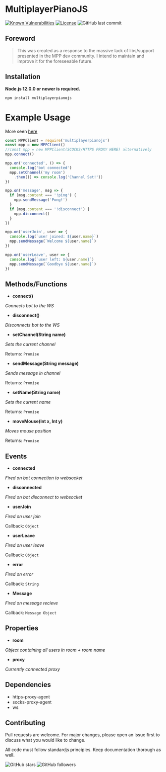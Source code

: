# MultiplayerPianoJS

[![Known Vulnerabilities](https://snyk.io/test/github/GagePielsticker/MultiplayerPianoJS/badge.svg?targetFile=package.json)](https://snyk.io/test/github/GagePielsticker/MultiplayerPianoJS?targetFile=package.json) [![License](https://img.shields.io/badge/license-MIT-green)](https://github.com/GagePielsticker/Express-API-Boilerplate/blob/master/LICENSE.md) ![GitHub last commit](https://img.shields.io/github/last-commit/gagepielsticker/Express-API-Boilerplate)

## Foreword

> This was created as a response to the massive lack of libs/support presented in the MPP dev community. I intend to maintain and improve it for the foreseeable future. 

## Installation
**Node.js 12.0.0 or newer is required.**

`npm install multiplayerpianojs`

# Example Usage
More seen [here](https://github.com/GagePielsticker/MultiplayerPianoJS/blob/master/examples/bot.js)
```js
const MPPClient = require('multiplayerpianojs')
const mpp = new MPPClient()
//const mpp = new MPPClient(SCOCKS/HTTPS PROXY HERE) alternatively
mpp.connect()

mpp.on('connected', () => {
  console.log('bot connected')
  mpp.setChannel('my room')
    .then(() => console.log('Channel Set!'))
})

mpp.on('message', msg => {
  if (msg.content === '!ping') {
    mpp.sendMessage('Pong!')
  }
  if (msg.content === '!disconnect') {
    mpp.disconnect()
  }
})

mpp.on('userJoin', user => {
  console.log(`user joined: ${user.name}`)
  mpp.sendMessage(`Welcome ${user.name}`)
})

mpp.on('userLeave', user => {
  console.log(`user left: ${user.name}`)
  mpp.sendMessage(`Goodbye ${user.name}`)
})
```
## Methods/Functions

- **connect()**

_Connects bot to the WS_

- **disconnect()**

_Disconnects bot to the WS_

- **setChannel(String name)**

_Sets the current channel_

Returns: `Promise`

- **sendMessage(String message)**

_Sends message in channel_

Returns: `Promise`

- **setName(String name)**

_Sets the current name_

Returns: `Promise`

- **moveMouse(Int x, Int y)**

_Moves mouse position_

Returns: `Promise`

## Events
- **connected**

_Fired on bot connection to websocket_

- **disconnected**

_Fired on bot disconnect to websocket_

- **userJoin**

_Fired on user join_

Callback: `Object`

- **userLeave**

_Fired on user leave_

Callback: `Object`

- **error**

_Fired on error_

Callback: `String`

- **Message**

_Fired on message recieve_

Callback: `Message Object`

## Properties
- **room**

_Object containing all users in room + room name_

- **proxy**

_Currently connected proxy_

## Dependencies
- https-proxy-agent
- socks-proxy-agent
- ws

## Contributing
Pull requests are welcome. For major changes, please open an issue first to discuss what you would like to change.

All code must follow standardjs principles. Keep documentation thorough as well.

![GitHub stars](https://img.shields.io/github/stars/gagepielsticker/MultiplayerPianoJS?style=social)
![GitHub followers](https://img.shields.io/github/followers/gagepielsticker?style=social)


